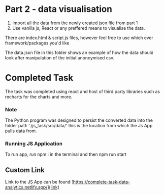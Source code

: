 # Part 2 - data visualisation

1. Import all the data from the newly created json file from part 1 
2. Use vanilla js, React or any preffered means to visualise the data.

There are index.html & script.js files, however feel free to use which ever framework/packages you'd like

The data.json file in this folder shows an example of how the data should look after manipulation of the initial anonoymised csv. 


# Completed Task

The task was completed using react and host of third party libraries such as 
recharts for the charts and more.

### Note

The Python program was designed to persist the converted data into the folder path './js_task/src/data/' this is the location from which the Js App pulls data from.

### Running JS Application

To run app, run npm i in the terminal and then npm run start

## Custom Link

Link to the JS App can be found [https://complete-task-data-analytics.netlify.app/](link)